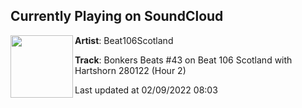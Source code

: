 ## Currently Playing on SoundCloud

[<img align="left" width="100" src="https://i1.sndcdn.com/artworks-zaJ51XLzJk0TDCvY-FZzjPA-t500x500.jpg">](https://soundcloud.com/beat106scotland/bonkers-beats-43-on-beat-106-1)

**Artist**: Beat106Scotland 

**Track**: Bonkers Beats #43 on Beat 106 Scotland with Hartshorn 280122 (Hour 2)

Last updated at 02/09/2022 08:03
